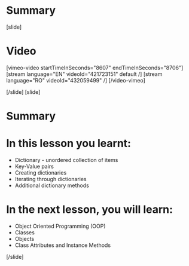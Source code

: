 # Summary

[slide]
# Video

[vimeo-video startTimeInSeconds="8607" endTimeInSeconds="8706"]
[stream language="EN" videoId="421723151" default /]
[stream language="RO" videoId="432059499"  /]
[/video-vimeo]

[/slide]
[slide]
# Summary


# In this lesson you learnt:

- Dictionary - unordered collection of items
- Key-Value pairs
- Creating dictionaries
- Iterating through dictionaries
- Additional dictionary methods





# In the next lesson, you will learn:

- Object Oriented Programming (OOP)
- Classes
- Objects
- Class Attributes and Instance Methods


[/slide]